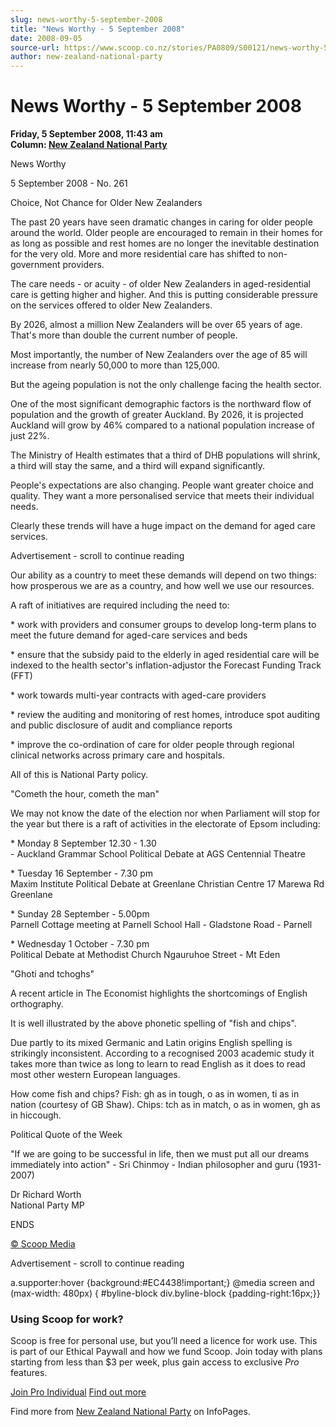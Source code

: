```yaml
---
slug: news-worthy-5-september-2008
title: "News Worthy - 5 September 2008"
date: 2008-09-05
source-url: https://www.scoop.co.nz/stories/PA0809/S00121/news-worthy-5-september-2008.htm
author: new-zealand-national-party
---
```

News Worthy - 5 September 2008
==============================

**Friday, 5 September 2008, 11:43 am**  
**Column: [New Zealand National Party](https://info.scoop.co.nz/New_Zealand_National_Party)**

News Worthy

5 September 2008 - No. 261

  
Choice, Not Chance for Older New Zealanders

The past 20 years have seen dramatic changes in caring for older people around the world. Older people are encouraged to remain in their homes for as long as possible and rest homes are no longer the inevitable destination for the very old. More and more residential care has shifted to non-government providers.

The care needs - or acuity - of older New Zealanders in aged-residential care is getting higher and higher. And this is putting considerable pressure on the services offered to older New Zealanders.

By 2026, almost a million New Zealanders will be over 65 years of age. That's more than double the current number of people.

Most importantly, the number of New Zealanders over the age of 85 will increase from nearly 50,000 to more than 125,000.

But the ageing population is not the only challenge facing the health sector.

One of the most significant demographic factors is the northward flow of population and the growth of greater Auckland. By 2026, it is projected Auckland will grow by 46% compared to a national population increase of just 22%.

The Ministry of Health estimates that a third of DHB populations will shrink, a third will stay the same, and a third will expand significantly.

People's expectations are also changing. People want greater choice and quality. They want a more personalised service that meets their individual needs.

Clearly these trends will have a huge impact on the demand for aged care services.

Advertisement - scroll to continue reading





Our ability as a country to meet these demands will depend on two things: how prosperous we are as a country, and how well we use our resources.

A raft of initiatives are required including the need to:

\* work with providers and consumer groups to develop long-term plans to meet the future demand for aged-care services and beds

\* ensure that the subsidy paid to the elderly in aged residential care will be indexed to the health sector's inflation-adjustor the Forecast Funding Track (FFT)

\* work towards multi-year contracts with aged-care providers

\* review the auditing and monitoring of rest homes, introduce spot auditing and public disclosure of audit and compliance reports

\* improve the co-ordination of care for older people through regional clinical networks across primary care and hospitals.

All of this is National Party policy.

  
"Cometh the hour, cometh the man"

We may not know the date of the election nor when Parliament will stop for the year but there is a raft of activities in the electorate of Epsom including:

\* Monday 8 September 12.30 - 1.30  
\- Auckland Grammar School Political Debate at AGS Centennial Theatre

\* Tuesday 16 September - 7.30 pm  
Maxim Institute Political Debate at Greenlane Christian Centre 17 Marewa Rd Greenlane

\* Sunday 28 September - 5.00pm  
Parnell Cottage meeting at Parnell School Hall - Gladstone Road - Parnell

\* Wednesday 1 October - 7.30 pm  
Political Debate at Methodist Church Ngauruhoe Street - Mt Eden

  
"Ghoti and tchoghs"

A recent article in The Economist highlights the shortcomings of English orthography.

It is well illustrated by the above phonetic spelling of "fish and chips".

Due partly to its mixed Germanic and Latin origins English spelling is strikingly inconsistent. According to a recognised 2003 academic study it takes more than twice as long to learn to read English as it does to read most other western European languages.

How come fish and chips? Fish: gh as in tough, o as in women, ti as in nation (courtesy of GB Shaw). Chips: tch as in match, o as in women, gh as in hiccough.

  
Political Quote of the Week

"If we are going to be successful in life, then we must put all our dreams immediately into action" - Sri Chinmoy - Indian philosopher and guru (1931-2007)

  
Dr Richard Worth  
National Party MP

  
ENDS

[© Scoop Media](http://www.scoop.co.nz/about/terms.html)  

Advertisement - scroll to continue reading



a.supporter:hover {background:#EC4438!important;} @media screen and (max-width: 480px) { #byline-block div.byline-block {padding-right:16px;}}

### Using Scoop for work?

Scoop is free for personal use, but you’ll need a licence for work use. This is part of our Ethical Paywall and how we fund Scoop. Join today with plans starting from less than $3 per week, plus gain access to exclusive _Pro_ features.  
  
[Join Pro Individual](https://pro.scoop.co.nz/Individual/?from=ProIn24) [Find out more](https://pro.scoop.co.nz/using-scoop-for-work/?from=ProIn24)

Find more from [New Zealand National Party](https://info.scoop.co.nz/New_Zealand_National_Party) on InfoPages.